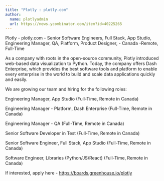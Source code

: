 ```yaml
---
title: "Plotly : plotly.com"
author:
  name: plotlyadmin
  url: https://news.ycombinator.com/item?id=40225265
---
```

Plotly - plotly.com - Senior Software Engineers, Full Stack, App Studio, Engineering Manager, QA, Platform, Product Designer, - Canada -Remote, Full-Time

As a company with roots in the open-source community, Plotly introduced web-based data visualization to Python. Today, the company offers Dash Enterprise, which provides the best software tools and platform to enable every enterprise in the world to build and scale data applications quickly and easily.

We are growing our team and hiring for the following roles:

Engineering Manager, App Studio (Full-Time, Remote in Canada)

Engineering Manager - Platform, Dash Enterprise (Full-Time, Remote in Canada)

Engineering Manager - QA (Full-Time, Remote in Canada)

Senior Software Developer in Test (Full-Time, Remote in Canada)

Senior Software Engineer, Full Stack, App Studio (Full-Time, Remote in Canada)

Software Engineer, Libraries (Python&#x2F;JS&#x2F;React) (Full-Time, Remote in Canada)

If interested, apply here - <a href="https:&#x2F;&#x2F;boards.greenhouse.io&#x2F;plotly" rel="nofollow">https:&#x2F;&#x2F;boards.greenhouse.io&#x2F;plotly</a>

